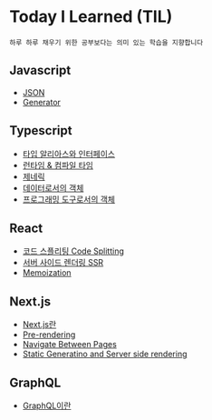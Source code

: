 # Today I Learned (TIL)
```
하루 하루 채우기 위한 공부보다는 의미 있는 학습을 지향합니다
```

## Javascript
- [JSON](https://github.com/shinwonse/TIL/blob/main/JavaScript/JSON.md)
- [Generator](https://github.com/shinwonse/TIL/blob/main/JavaScript/Generator.md)

## Typescript
- [타입 알리아스와 인터페이스](https://github.com/shinwonse/TIL/blob/main/TypeScript/%ED%83%80%EC%9E%85%20%EC%95%8C%EB%A6%AC%EC%95%84%EC%8A%A4%EC%99%80%20%EC%9D%B8%ED%84%B0%ED%8E%98%EC%9D%B4%EC%8A%A4.md)
- [런타임 & 컴파일 타임](https://github.com/shinwonse/TIL/blob/main/TypeScript/%EB%9F%B0%ED%83%80%EC%9E%84%20%26%20%EC%BB%B4%ED%8C%8C%EC%9D%BC%20%ED%83%80%EC%9E%84.md)
- [제네릭](https://github.com/shinwonse/TIL/blob/main/TypeScript/%EC%A0%9C%EB%84%A4%EB%A6%AD.md)
- [데이터로서의 객체](https://github.com/shinwonse/TIL/blob/main/TypeScript/%EB%8D%B0%EC%9D%B4%ED%84%B0%EB%A1%9C%EC%84%9C%EC%9D%98%20%EA%B0%9D%EC%B2%B4.md)
- [프로그래밍 도구로서의 객체](https://github.com/shinwonse/TIL/blob/main/TypeScript/%ED%94%84%EB%A1%9C%EA%B7%B8%EB%9E%98%EB%B0%8D%20%EB%8F%84%EA%B5%AC%EB%A1%9C%EC%84%9C%EC%9D%98%20%EA%B0%9D%EC%B2%B4.md)

## React
- [코드 스플리팅 Code Splitting](https://github.com/shinwonse/TIL/blob/main/React/%EC%BD%94%EB%93%9C%20%EC%8A%A4%ED%94%8C%EB%A6%AC%ED%8C%85.md)
- [서버 사이드 렌더링 SSR](https://github.com/shinwonse/TIL/blob/main/React/%EC%84%9C%EB%B2%84%20%EC%82%AC%EC%9D%B4%EB%93%9C%20%EB%A0%8C%EB%8D%94%EB%A7%81.md)
- [Memoization](https://github.com/shinwonse/TIL/blob/9a846d65ddd1426b5687fa017fa6fb8e7ed30c06/React/Memoization.md)

## Next.js
- [Next.js란](https://github.com/shinwonse/TIL/blob/main/Next.js/Next.js%EB%9E%80.md)
- [Pre-rendering](https://github.com/shinwonse/TIL/blob/main/Next.js/Pre-rendering.md)
- [Navigate Between Pages](https://github.com/shinwonse/TIL/blob/main/Next.js/Navigate%20Between%20Pages.md)
- [Static Generatino and Server side rendering](https://github.com/shinwonse/TIL/blob/main/Next.js/Static%20Generation%20and%20Server%20side%20rendering.md)

## GraphQL
- [GraphQL이란](https://github.com/shinwonse/TIL/blob/main/GraphQL/GraphQL%EC%9D%B4%EB%9E%80.md)
